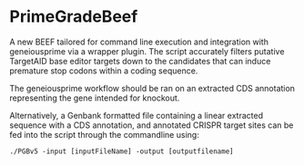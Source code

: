 # PrimeGradeBeef
A new BEEF tailored for command line execution and integration with geneiousprime via a wrapper plugin. The script accurately filters putative TargetAID base editor targets down to the candidates that can induce premature stop codons within a coding sequence. 

The geneiousprime workflow should be ran on an extracted CDS annotation representing the gene intended for knockout. 

Alternatively, a Genbank formatted file containing a linear extracted sequence with a CDS annotation, and annotated CRISPR target sites can be fed into the script through the commandline using:

```./PGBv5 -input [inputFileName] -output [outputfilename]```
